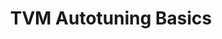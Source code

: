 ---
id: autotuning
title: TVM Autotuning Basics
description: |
  TVM is an open-source machine learning compiler stack that provides powerful capabilities for optimizing deep learning workloads across various hardware platforms. This guide introduces the basics of autotuning in TVM, explaining how to improve the performance of your models through automatic search and tuning of optimization parameters, kernel configurations, and scheduling strategies.
keywords:
  - TVM
  - Autotuning
  - TVM Autotuning
  - Machine Learning Optimization
  - Deep Learning Compilation
  - Optimization Parameters
  - Kernel Tuning
  - Scheduling Strategies
  - Performance Optimization
  - Hardware Optimization
  - TVM Compiler
  - TVM Optimization Techniques
  - Deep Learning Compiler
  - Autotuning Methods
  - ML Workload Optimization
  - TVM Performance Tuning

tags:
  - TVM
  - Autotuning
  - Machine Learning Optimization
  - Deep Learning Compilation
  - Optimization Parameters
  - Kernel Tuning
  - Scheduling Strategies
  - Performance Optimization
  - Hardware Optimization
  - Deep Learning Compiler
  - TVM Autotuning Basics
  - TVM Performance Tuning
  - TVM Compiler

---